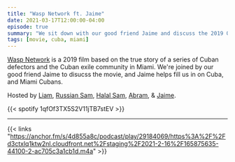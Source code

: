 ```yaml
---
title: "Wasp Network ft. Jaime"
date: 2021-03-17T12:00:00-04:00
episode: true
summary: "We sit down with our good friend Jaime and discuss the 2019 Olivier Assayas film Wasp Network"
tags: [movie, cuba, miami]
---
```


[Wasp Network](https://letterboxd.com/film/wasp-network/) is a 2019 film based on the true story of a series of Cuban defectors and the Cuban exile community in Miami. We're joined by our good friend Jaime to disucss the movie, and Jaime helps fill us in on Cuba, and Miami Cubans.

Hosted by [Liam](https://twitter.com/LegoRacers2), [Russian Sam](https://twitter.com/OverproducedPMC), [Halal Sam](https://twitter.com/halaljew), [Abram](https://twitter.com/abnormcore), & [Jaime](https://twitter.com/BangkokRuckus/).

{{< spotify 1qfOf3TX5S2V11jTB7stEV >}}

---

{{< links "https://anchor.fm/s/4d855a8c/podcast/play/29184069/https%3A%2F%2Fd3ctxlq1ktw2nl.cloudfront.net%2Fstaging%2F2021-2-16%2F165875635-44100-2-ac705c3a1cb1d.m4a" >}}


